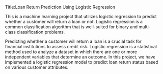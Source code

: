 Title:Loan Return Prediction Using Logistic Regression

This is a machine learning project that utilizes logistic regression to predict whether a customer will return a loan or not. Logistic regression is a common classification algorithm that is well-suited for binary and multi-class classification problems.


Predicting whether a customer will return a loan is a crucial task for financial institutions to assess credit risk. Logistic regression is a statistical method used to analyze a dataset in which there are one or more independent variables that determine an outcome. In this project, we have implemented a logistic regression model to predict loan return status based on various customer attributes.
